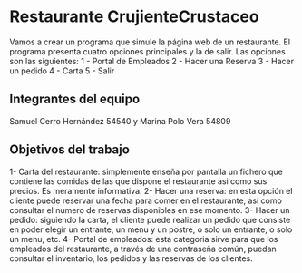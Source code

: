 # Restaurante CrujienteCrustaceo

Vamos a crear un programa que simule la página web de un restaurante. 
El programa presenta cuatro opciones principales y la de salir. Las opciones son las siguientes: 1 -  Portal de Empleados 2 - Hacer una Reserva 3 - Hacer un pedido 4 - Carta 5 - Salir

  

## Integrantes del equipo

Samuel Cerro Hernández 54540 y Marina Polo Vera 54809

## Objetivos del trabajo
1- Carta del restaurante: simplemente enseña por pantalla un fichero que contiene las comidas de las que dispone el restaurante asi como sus precios. Es meramente informativa. 
2- Hacer una reserva: en esta opción el cliente puede reservar una fecha para comer en el restaurante, así como consultar el numero de reservas disponibles en ese momento. 
3- Hacer un pedido: siguiendo la carta, el cliente puede realizar un pedido que consiste en poder elegir un entrante, un menu y un postre, o solo un entrante, o solo un menu, etc. 
4- Portal de empleados: esta categoria sirve para que los empleados del restaurante, a través de una contraseña común, puedan consultar el inventario, los pedidos y las reservas de los clientes.

